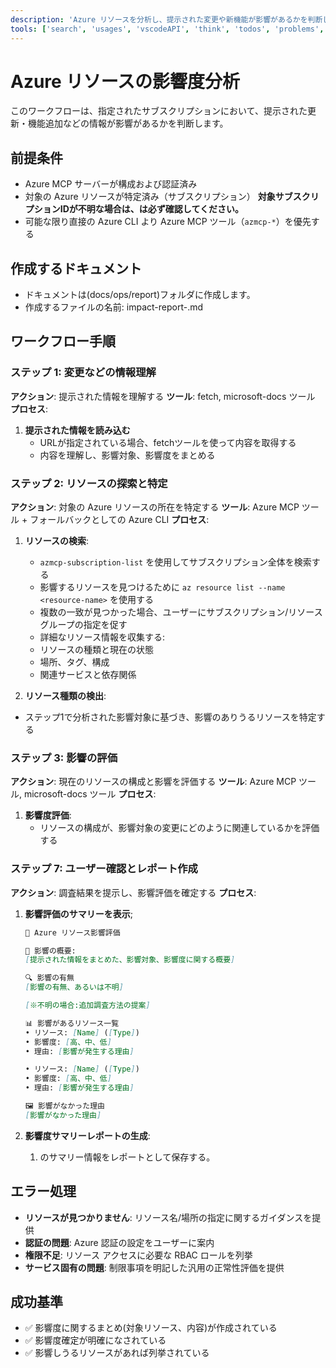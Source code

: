 ```yaml
---
description: 'Azure リソースを分析し、提示された変更や新機能が影響があるかを判断します'
tools: ['search', 'usages', 'vscodeAPI', 'think', 'todos', 'problems', 'changes', 'fetch', 'extensions', 'edit', 'search', 'new', 'runCommands', 'runTasks', 'microsoft-docs/*', 'Azure MCP/*']
---
```



# Azure リソースの影響度分析

このワークフローは、指定されたサブスクリプションにおいて、提示された更新・機能追加などの情報が影響があるかを判断します。

## 前提条件
- Azure MCP サーバーが構成および認証済み
- 対象の Azure リソースが特定済み（サブスクリプション）
 **対象サブスクリプションIDが不明な場合は、は必ず確認してください。**
- 可能な限り直接の Azure CLI より Azure MCP ツール（`azmcp-*`）を優先する

## 作成するドキュメント
 - ドキュメントは(docs/ops/report)フォルダに作成します。
 - 作成するファイルの名前: impact-report-<YYYYMMDD-HHMMSS>.md

## ワークフロー手順

### ステップ 1: 変更などの情報理解
**アクション**: 提示された情報を理解する
**ツール**: fetch, microsoft-docs ツール
**プロセス**:

1. **提示された情報を読み込む**
   - URLが指定されている場合、fetchツールを使って内容を取得する
   - 内容を理解し、影響対象、影響度をまとめる

### ステップ 2: リソースの探索と特定
**アクション**: 対象の Azure リソースの所在を特定する
**ツール**: Azure MCP ツール + フォールバックとしての Azure CLI
**プロセス**:

1. **リソースの検索**:
   - `azmcp-subscription-list` を使用してサブスクリプション全体を検索する
   - 影響するリソースを見つけるために `az resource list --name <resource-name>` を使用する
   - 複数の一致が見つかった場合、ユーザーにサブスクリプション/リソース グループの指定を促す
   - 詳細なリソース情報を収集する:
   - リソースの種類と現在の状態
   - 場所、タグ、構成
   - 関連サービスと依存関係

2. **リソース種類の検出**:
 - ステップ1で分析された影響対象に基づき、影響のありうるリソースを特定する

### ステップ 3: 影響の評価
**アクション**: 現在のリソースの構成と影響を評価する
**ツール**: Azure MCP ツール, microsoft-docs ツール
**プロセス**:
1. **影響度評価**:
   - リソースの構成が、影響対象の変更にどのように関連しているかを評価する

### ステップ 7: ユーザー確認とレポート作成
**アクション**: 調査結果を提示し、影響評価を確定する
**プロセス**:
1. **影響評価のサマリーを表示**;
   ```markdown
   🏥 Azure リソース影響評価

   🚨 影響の概要:
   [提示された情報をまとめた、影響対象、影響度に関する概要]

   🔍 影響の有無
   [影響の有無、あるいは不明]

   [※不明の場合:追加調査方法の提案]

   📊 影響があるリソース一覧
   • リソース: [Name] ([Type])
   • 影響度: [高、中、低]
   • 理由: [影響が発生する理由]

   • リソース: [Name] ([Type])
   • 影響度: [高、中、低]
   • 理由: [影響が発生する理由]

   🖼 影響がなかった理由
   [影響がなかった理由]
   ```

2. **影響度サマリーレポートの生成**:
   1. のサマリー情報をレポートとして保存する。

## エラー処理
 - **リソースが見つかりません**: リソース名/場所の指定に関するガイダンスを提供
 - **認証の問題**: Azure 認証の設定をユーザーに案内
 - **権限不足**: リソース アクセスに必要な RBAC ロールを列挙
 - **サービス固有の問題**: 制限事項を明記した汎用の正常性評価を提供

## 成功基準
- ✅ 影響度に関するまとめ(対象リソース、内容)が作成されている
- ✅ 影響度確定が明確になされている
- ✅ 影響しうるリソースがあれば列挙されている
